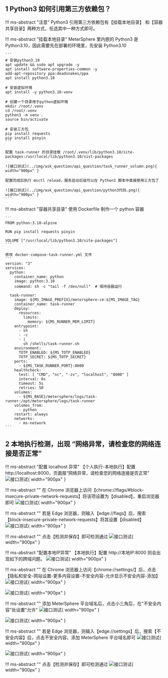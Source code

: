 ## 1 Python3 如何引用第三方依赖包？
!!! ms-abstract "注意"
    Python3 引用第三方依赖包有【挂载本地目录】 和【容器共享目录】两种方式，任选其中一种方式即可。

!!! ms-abstract "挂载本地目录"
    MeterSphere 里内嵌的 Python3 是 Python3.10，因此需要先在部署的环境里，先安装 Python3.10
    
    ```
    # 安装python3.10
    apt update && sudo apt upgrade -y
    apt install software-properties-common -y
    add-apt-repository ppa:deadsnakes/ppa
    apt install python3.10
    
    # 安装虚拟环境
    apt install -y python3.10-venv
    
    # 创建一个目录用于python虚拟环境
    mkdir /root/.venv
    cd /root/.venv
    python3 -m venv .
    source bin/activate
    
    # 安装三方包
    pip install requests
    pip install pinyin
    ```
    
    配置 task-runner 的目录挂载 /root/.venv/lib/python3.10/site-packages:/usr/local/lib/python3.10/sist-packages

    ![接口测试](../img/ask_question/api_question/task_runner_volumn.png){ width="900px" }
    
    配置完成后执行 msctl reload，服务启动后就可以在 Python3 脚本中直接使用三方包了

    ![接口测试](../img/ask_question/api_question/python3代码.png){ width="900px" }
    ```

!!! ms-abstract "容器共享目录"
    使用 Dockerfile 制作一个 python 容器

    ```
    FROM python:3.10-alpine
    
    RUN pip install requests pinyin
    
    VOLUME ["/usr/local/lib/python3.10/site-packages"]
    ```

    修改 docker-compose-task-runner.yml 文件
    ```
    version: "3"
    services:
      python:
        container_name: python
        image: python:3.10
        command: sh -c "tail -f /dev/null"  # 保持容器运行
    
      task-runner:
        image: ${MS_IMAGE_PREFIX}/metersphere-ce:${MS_IMAGE_TAG}
        container_name: task-runner
        deploy:
          resources:
            limits:
              memory: ${MS_RUNNER_MEM_LIMIT}
        entrypoint:
          - sh
          - -c
          - |
            sh /shells/task-runner.sh
        environment:
          TOTP_ENABLED: ${MS_TOTP_ENABLED}
          TOTP_SECRET: ${MS_TOTP_SECRET}
        ports:
          - ${MS_TASK_RUNNER_PORT}:8000
        healthcheck:
          test: [ "CMD", "nc", "-zv", "localhost", "8000" ]
          interval: 6s
          timeout: 5s
          retries: 50
        volumes:
          - ${MS_BASE}/metersphere/logs/task-runner:/opt/metersphere/logs/task-runner
        volumes_from:
          - python
        restart: always
        networks:
          - ms-network
    ```

## 2 本地执行检测，出现 “网络异常，请检查您的网络连接是否正常”
!!! ms-abstract "配置 localhost 异常"
    【个人执行-本地执行】配置 http://localhost:8000，页面报“网络异常，请检查您的网络连接是否正常”
![接口测试](../img/ask_question/api_question/本地执行localhost.png){ width="900px" }

!!! ms-abstract ""
    在 Chrome 浏览器上访问【chrome://flags/#block-insecure-private-network-requests】将该项设置为【disabled】，重启浏览器即可
![接口测试](../img/ask_question/api_question/localhost设置.png){ width="900px" }

!!! ms-abstract ""
    若是 Edge 浏览器，则输入【edge://flags】后，搜索【block-insecure-private-network-requests】将其设置【disabled】
![接口测试](../img/ask_question/api_question/Edge浏览器.png){ width="900px" }

!!! ms-abstract ""
    点击【检测并保存】即可检测通过
![接口测试](../img/ask_question/api_question/localhost检测通过.png){ width="900px" }

!!! ms-abstract "配置本地IP异常"
    【本地执行】配置 http://本地IP:8000 则会出现如下的跨域问题。
![接口测试](../img/ask_question/api_question/本地执行.png){ width="900px" }

!!! ms-abstract ""
    在 Chrome 浏览器上访问【chrome://settings/】后，点击【隐私和安全-网站设置-更多内容设置-不安全内容-允许显示不安全内容-添加】
![接口测试](../img/ask_question/api_question/IP浏览器设置.png){ width="900px" }
    
![接口测试](../img/ask_question/api_question/IP不安全内容.png){ width="900px" }

!!! ms-abstract ""
    添加 MeterSphere 平台域名后，点击小三角后，在"不安全内容"处设置"允许"
![接口测试](../img/ask_question/api_question/IP添加运行域名.png){ width="900px" }

![接口测试](../img/ask_question/api_question/不安全内容允许.png){ width="900px" }

!!! ms-abstract ""
    若是 Edge 浏览器，则输入【edge://settings】后，搜索【不安全内容】后，点击不安全内容，添加 MeterSphere 平台域名即可
![接口测试](../img/ask_question/api_question/Edge不安全.png){ width="900px" }

![接口测试](../img/ask_question/api_question/Edge添加域名.png){ width="900px" }

!!! ms-abstract ""
    点击【检测并保存】即可检测通过
![接口测试](../img/ask_question/api_question/IP检测通过.png){ width="900px" }

